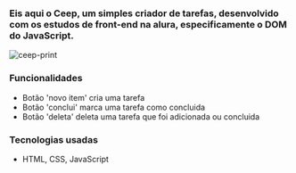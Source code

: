 ### Eis aqui o Ceep, um simples criador de tarefas, desenvolvido com os estudos de front-end na alura, especificamente o DOM do JavaScript.

![ceep-print](https://github.com/marciogui12/ceep/assets/102703578/100a6cee-f746-40c9-b5f1-0c8c1ef3b726)

### Funcionalidades


* Botão 'novo item' cria uma tarefa
* Botão 'conclui' marca uma tarefa como concluida
* Botão 'deleta' deleta uma tarefa que foi adicionada ou concluida

### Tecnologias usadas

* HTML, CSS, JavaScript
